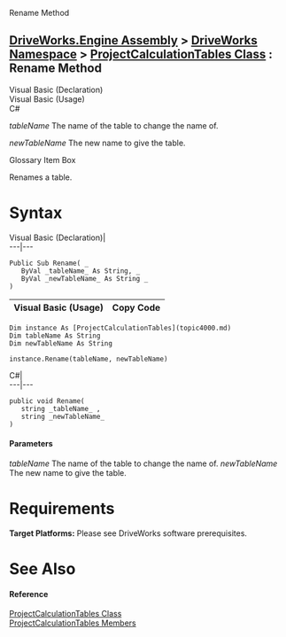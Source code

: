 Rename Method   
  
[DriveWorks.Engine Assembly](topic2156.md) > [DriveWorks Namespace](topic2159.md) > [ProjectCalculationTables Class](topic4000.md) : Rename Method  
---  
  
Visual Basic (Declaration)    
Visual Basic (Usage)    
C# 

_tableName_
    The name of the table to change the name of.

_newTableName_
    The new name to give the table.

Glossary Item Box

Renames a table. 

# Syntax

Visual Basic (Declaration)|   
---|---  
      
    
    Public Sub Rename( _
       ByVal _tableName_ As String, _
       ByVal _newTableName_ As String _
    )   
  
Visual Basic (Usage)| Copy Code  
---|---  
      
    
    Dim instance As [ProjectCalculationTables](topic4000.md)
    Dim tableName As String
    Dim newTableName As String
     
    instance.Rename(tableName, newTableName)  
  
C#|   
---|---  
      
    
    public void Rename( 
       string _tableName_ ,
       string _newTableName_
    )  
  
#### Parameters

 _tableName_
    The name of the table to change the name of.
_newTableName_
    The new name to give the table.

# Requirements

**Target Platforms:** Please see DriveWorks software prerequisites.

# See Also

#### Reference

[ProjectCalculationTables Class](topic4000.md)   
[ProjectCalculationTables Members](topic4001.md)


